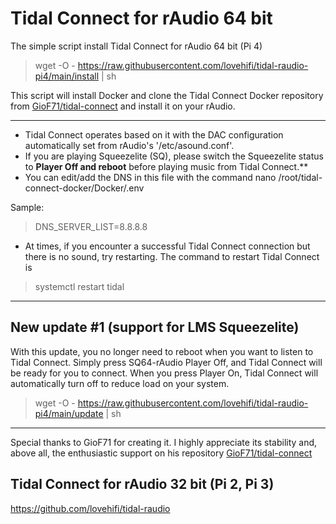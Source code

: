 # Tidal Connect for rAudio 64 bit

The simple script install Tidal Connect for rAudio 64 bit (Pi 4)
>
> wget -O - https://raw.githubusercontent.com/lovehifi/tidal-raudio-pi4/main/install | sh
>
This script will install Docker and clone the Tidal Connect Docker repository from [GioF71/tidal-connect](https://github.com/GioF71/tidal-connect/) and install it on your rAudio.
>
------------
>
- Tidal Connect operates based on it with the DAC configuration automatically set from rAudio's '/etc/asound.conf'.
- If you are playing Squeezelite (SQ), please switch the Squeezelite status to **Player Off and reboot** before playing music from Tidal Connect.**
- You can edit/add the DNS in this file with the command nano /root/tidal-connect-docker/Docker/.env
>
Sample:
> DNS_SERVER_LIST=8.8.8.8
- At times, if you encounter a successful Tidal Connect connection but there is no sound, try restarting. The command to restart Tidal Connect is
> systemctl restart tidal
------------------

## New update #1 (support for LMS Squeezelite)
>
With this update, you no longer need to reboot when you want to listen to Tidal Connect. Simply press SQ64-rAudio Player Off, and Tidal Connect will be ready for you to connect. When you press Player On, Tidal Connect will automatically turn off to reduce load on your system.
>
> wget -O - https://raw.githubusercontent.com/lovehifi/tidal-raudio-pi4/main/update | sh
>
----------
>
Special thanks to GioF71 for creating it. I highly appreciate its stability and, above all, the enthusiastic support on his repository [GioF71/tidal-connect](https://github.com/GioF71/tidal-connect/)
>
>
## Tidal Connect for rAudio 32 bit (Pi 2, Pi 3)
>
https://github.com/lovehifi/tidal-raudio
